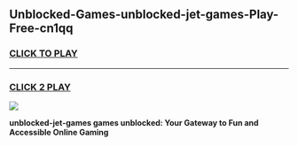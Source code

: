 
## Unblocked-Games-unblocked-jet-games-Play-Free-cn1qq
<h3>
<a href="https://premium76.site?title=unblocked-jet-games&ref=18A">CLICK TO PLAY</a></h3>
<hr>

<h3>
<a href="https://premium76.site?title=unblocked-jet-games&ref=18A">CLICK 2 PLAY</a>
  
</h3>

<a href="https://premium76.site?title=unblocked-jet-games&ref=18A"><img src="https://clearcache.store/games.png"></a>


**unblocked-jet-games games unblocked: Your Gateway to Fun and Accessible Online Gaming**
